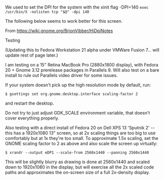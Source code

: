 We used to set the DPI for the system with the xinit flag -DPI=140
`exec /usr/bin/X -nolisten tcp "$@" -dpi 140`

The following below seems to work better for this screen. 

From https://wiki.gnome.org/BrionVibber/HiDpiNotes

Testing

(Updating this to Fedora Workstation 21 alpha under VMWare Fusion 7... will update rest of page later.)

I am testing on a 15" Retina MacBook Pro (2880x1800 display), with Fedora 20 + Gnome 3.12 prerelease packages in Parallels 9. Will also test on a bare install to rule out Parallels video driver for some issues.

If your system doesn't pick up the high resolution mode by default, run:

    $ gsettings set org.gnome.desktop.interface scaling-factor 2 

and restart the desktop.

Do not try to just adjust GDK_SCALE environment variable, that doesn't cover everything properly.

Also testing with a direct install of Fedora 20 on Dell XPS 13 'Sputnik 2' -- this has a 1920x1080 13" screen, so at 2x scaling things are too big to use comfortably but at 1x they're too small. To approximate 1.5x scaling, set the GNOME scaling factor to 2 as above and also scale the screen up virtually:

    $ xrandr --output eDP1 --scale-from 2560x1440 --panning 2560x1440 

This will be slightly blurry as drawing is done at 2560x1440 and scaled down to 1920x1080 in the display, but will exercise all the 2x scaled code paths and approximates the on-screen size of a full 2x-density display. 
